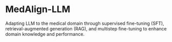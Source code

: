 # MedAlign-LLM
Adapting LLM to the medical domain through supervised fine-tuning (SFT), retrieval-augmented generation (RAG), and multistep fine-tuning to enhance domain knowledge and performance.

